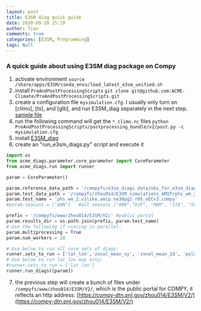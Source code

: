 ```yaml
---
layout: post
title: E3SM diag quick guide
date: 2020-09-20 15:19
author: Tian
comments: true
categories: [E3SM, Programming]
tags: Null
---
```

### A quick guide about using E3SM diag package on Compy
1) activate environment
`source /share/apps/E3SM/conda_envs/load_latest_e3sm_unified.sh`
2) install `PreAndPostProcessingScripts`
`git clone git@github.com:ACME-Climate/PreAndPostProcessingScripts.git`
3) create a configuration file `mysimulation.cfg`. I usually only turn on [climo], [ts], and [glb], and run E3SM_diag separately in the next step.
[sample file](https://github.com/E3SM-Project/SimulationScripts/blob/master/archive/v2/alpha/coupled/20200410.EAMv1like2.piControl.ne30pg2_r05_oECv3_ICG.compy.cfg)
4) run the following command will get the `*_climo.nc` files
`python PreAndPostProcessingScripts/postprocessing_bundle/v2/post.py -c mysimulation.cfg`
5) install [E3SM_diag](https://e3sm-project.github.io/e3sm_diags/docs/html/index.html)
6) create an "run_e3sm_diags.py" script and execute it
```python
import os
from acme_diags.parameter.core_parameter import CoreParameter
from acme_diags.run import runner

param = CoreParameter()

param.reference_data_path = '/compyfs/e3sm_diags_data/obs_for_e3sm_diags/climatology/'
param.test_data_path = '/compyfs/zhou014/E3SM_simulations_AMIP/phs_wm_2.v1like.amip.ne30pg2_r05_oECv3.compy/post/atm/180x360_aave/clim/10yr/' # path to the *_climo.nc files
param.test_name = 'phs_wm_2.v1like.amip.ne30pg2_r05_oECv3.compy'
#param.seasons = ["ANN"]   #all seasons ["ANN","DJF", "MAM", "JJA", "SON"] will run,if comment out"

prefix = '/compyfs/www/zhou014/E3SM/V2/' #public portal
param.results_dir = os.path.join(prefix, param.test_name)
# Use the following if running in parallel:
param.multiprocessing = True
param.num_workers = 10

# Use below to run all core sets of diags:
runner.sets_to_run = ['lat_lon','zonal_mean_xy', 'zonal_mean_2d', 'polar', 'cosp_histogram', 'meridional_mean_2d']
# Use below to run lat_lon map only:
#runner.sets_to_run = ['lat_lon']
runner.run_diags([param])
```

7) the previous step will create a bunch of files under `/compyfs/www/zhou014/E3SM/V2/`, which is the public portal for COMPY, it reflects an http address: [https://compy-dtn.pnl.gov/zhou014/E3SM/V2/](https://compy-dtn.pnl.gov/zhou014/E3SM/V2/)





